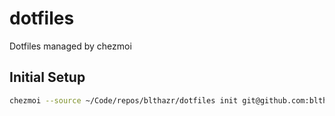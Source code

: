 # dotfiles

Dotfiles managed by chezmoi

## Initial Setup

```sh
chezmoi --source ~/Code/repos/blthazr/dotfiles init git@github.com:blthazr/dotfiles.git
```